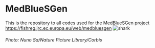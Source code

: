 # MedBlueSGen
This is the repository to all codes used for the MedBlueSGen project 
https://fishreg.jrc.ec.europa.eu/web/medbluesgen
![shark](https://user-images.githubusercontent.com/51339439/162580700-63a773e1-d047-4efd-a07c-263bc4d4db96.jpg)
###### Photo: Nuno Sa/Nature Picture Library/Corbis
